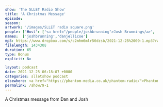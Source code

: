 ```yaml
---
show: 'The SLLET Radio Show'
title: 'A Christmas Message'
episode:
season: 
artwork: '/images/SLLET radio square.png'
people: ['Host': ['<a href="/people/joshbrunning">Josh Brunning</a>', '<a href="/people/danjellicoe">Dan Jellicoe</a>']]
names:  ['joshbrunning','danjellicoe']
mp3: https://www.dropbox.com/s/c2nhm6mlr50dzsb/2021-12-25%2009-1.mp3?raw=1
filelength: 1434308
duration: 65
type: Bonus
explicit: No

layout: podcast
date: 2021-12-25 06:18:07 +0000
categories: slletshow podcast
elsewhere: <a href="https://phantom-media.co.uk/phantom-radio/">Phantom Media</a>
permalink: /show/9-1
---
```


A Christmas message from Dan and Josh
